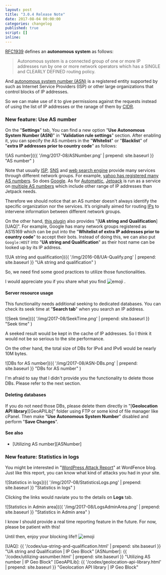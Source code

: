 ```yaml
---
layout: post
title: "3.0.4 Release Note"
date: 2017-08-04 00:00:00
categories: changelog
published: true
script: []
inline:
---
```


[RFC1939][RFC1939] defines an **autonomous system** as follows:

> Autonomous system is a connected group of one or more IP addresses run by 
> one or more network operators which has a SINGLE and CLEARLY DEFINED routing 
> policy.

And [autonomous system number (ASN)][ASN] is a registered entity supported by 
such as Internet Service Providers (ISP) or other large organizations that 
control blocks of IP addresses.

So we can make use of it to give permissions against the requests instead of 
using the list of IP addresses or the ranage of them by [CIDR][CIDR].

<!--more-->

### New feature: Use AS number ###

On the "**Settings**" tab, You can find a new option "**Use Autonomous System 
Number (ASN)**" in "**Validation rule settings**" section. After enabling it, 
you can specify the AS numbers in the "**Whitelist**" or "**Blacklist**" of 
"**extra IP addresses prior to country code**" as follows:

![AS number]({{ '/img/2017-08/ASNumber.png' | prepend: site.baseurl }}
 "AS number"
)

Note that usually [ISP][ISP], [SNS][SNS] and [web search engine][WSE] provide 
many services through different network groups. For example, [yahoo has 
registered many AS numbers][Yahoo]. So does [Google][Google]. As for 
[Automattic][Automattic], [Jetpack][Jetpack] is run as a service on [multiple 
AS numbers][JetpackASN] which include other range of IP addresses than Jetpack 
needs.

Therefore we should notice that an AS number doesn't always identify the 
specific organization nor the services. It’s originally aimed for routing 
[IPs][IPS] to intervene information between different network groups.

On the other hand, [this plugin][IP-Geo-Block] also provides "[**UA string and 
Qualification**][UAQ]". For example, Google has many network groups registered 
as AS15169 which can be put into the "**Whitelist of extra IP addresses prior 
to country code**" to accept their bots. Instead of doing this, we can also 
put `Google:HOST` into "**UA string and Qualification**" as their host name 
can be looked up by its IP address.

![UA string and qualification]({{ '/img/2016-08/UA-Qualify.png' | prepend: site.baseurl }}
 "UA string and qualification"
)

So, we need find some good practices to utilize those functionalities.

I would appreciate you if you share what you find <span class="emoji">
![emoji](https://cdn.qiita.com/emoji/twemoji/unicode/1f389.png)
</span>.

#### Server resource usage ####

This functionality needs additional seeking to dedicated databases. You can 
check its seek time at "**Search tab**" when you search an IP address.

![Seek time]({{ '/img/2017-08/SeekTime.png' | prepend: site.baseurl }}
 "Seek time"
)

A seeked result would be kept in the cache of IP addresses. So I think it 
would not be so serious to the site performance.

On the other hand, the total size of DBs for IPv4 and IPv6 would be nearly 
10M bytes.

![DBs for AS number]({{ '/img/2017-08/ASN-DBs.png' | prepend: site.baseurl }}
 "DBs for AS number"
)

I'm afraid to say that I didn't provide you the functionality to delete those 
DBs. Please refer to the next section.

#### Deleting databases ####

If you do not need those DBs, please delete them directly in "[**Geolocation 
API library**][GeoAPILib]" folder using FTP or some kind of file manager like 
cPanel. Then make "**Use Autonomous System Number**" disabled and perform 
"**Save Changes**".

#### See also ####

- [Utilizing AS number][ASNumber]

### New feature: Statistics in logs ###

You might be interested in "[WordPress Attack Report][AttackRepo]" at WordFence
blog. Just like this report, you can know what kind of attacks you had in your 
site.

![Statistics in logs]({{ '/img/2017-08/StatisticsLogs.png' | prepend: site.baseurl }}
 "Statistics in logs"
)

Clicking the links would naviate you to the details on **Logs** tab.

![Statistics in Admin area]({{ '/img/2017-08/LogsAdminArea.png' | prepend: site.baseurl }}
 "Statistics in Admin area"
)

I know I should provide a real time reporting feature in the future. For now, 
please be patient with this!

Until then, enjoy your blocking life!! <span class="emoji">
![emoji](https://assets-cdn.github.com/images/icons/emoji/unicode/1f510.png)
</span>

[IP-Geo-Block]: https://wordpress.org/plugins/ip-geo-block/ "WordPress › IP Geo Block « WordPress Plugins"
[RFC1939]:      https://tools.ietf.org/html/rfc1930#section-3 "RFC 1930 - Guidelines for creation, selection, and registration of an Autonomous System (AS)"
[ASN]:          https://en.wikipedia.org/wiki/Autonomous_system_(Internet) "Autonomous system (Internet) - Wikipedia"
[CIDR]:         https://en.wikipedia.org/wiki/Classless_Inter-Domain_Routing "Classless Inter-Domain Routing - Wikipedia"
[ISP]:          https://en.wikipedia.org/wiki/Internet_service_provider "Internet service provider - Wikipedia"
[SNS]:          https://en.wikipedia.org/wiki/Social_networking_service "Social networking service - Wikipedia"
[WSE]:          https://en.wikipedia.org/wiki/Web_search_engine "Web search engine - Wikipedia"
[IPS]:          https://en.wikipedia.org/wiki/Internet_Protocol "Internet Protocol - Wikipedia"
[Yahoo]:        https://www.ultratools.com/tools/asnInfoResult?domainName=yahoo "ASN Lookup Tool | UltraTools"
[Google]:       https://www.ultratools.com/tools/asnInfoResult?domainName=google "ASN Lookup Tool | UltraTools"
[Automattic]:   https://automattic.com/ "Automattic"
[Jetpack]:      https://jetpack.com/ "Jetpack for WordPress"
[JetpackASN]:   https://www.vegard.net/how-to-white-list-jetpack-servers/ "How To White List JetPack Servers. | Vegard Skjefstad"
[AttackRepo]:   https://www.wordfence.com/blog/2017/07/june-2017-wordpress-attack-report/ "The June 2017 WordPress Attack Report"
[UAQ]:          {{ '/codex/ua-string-and-qualification.html' | prepend: site.baseurl }} "UA string and Qualification | IP Geo Block"
[ASNumber]:     {{ '/codex/utilizing-asnumber.html'          | prepend: site.baseurl }} "Utilizing AS number | IP Geo Block"
[GeoAPILib]:    {{ '/codex/geolocation-api-library.html'     | prepend: site.baseurl }} "Geolocation API library | IP Geo Block"
